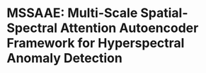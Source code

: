 # MSSAAE: Multi-Scale Spatial-Spectral Attention Autoencoder Framework for Hyperspectral Anomaly Detection
